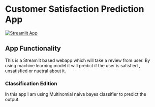 # Customer Satisfaction Prediction App

[![Streamlit App](https://static.streamlit.io/badges/streamlit_badge_black_white.svg)](https://share.streamlit.io/ameysonawane26/customer_satisfaction_prediction/main/project_satisfaction.py)


## App Functionality
This is a Streamlit based webapp which will take a review from user. By using machine learning model it will predict if the user is satisfied , unsatisfied or nuetral about it.

### Classification Edition
In this app I am using Multinomial naive bayes classifier to predict the output.

